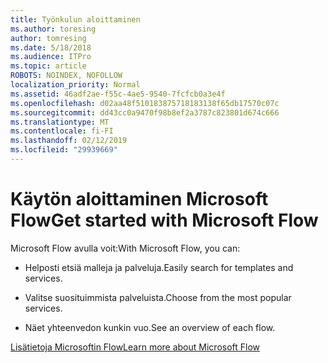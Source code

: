 ```yaml
---
title: Työnkulun aloittaminen
ms.author: toresing
author: tomresing
ms.date: 5/18/2018
ms.audience: ITPro
ms.topic: article
ROBOTS: NOINDEX, NOFOLLOW
localization_priority: Normal
ms.assetid: 46adf2ae-f55c-4ae5-9540-7fcfcb0a3e4f
ms.openlocfilehash: d02aa48f510183875718183138f65db17570c07c
ms.sourcegitcommit: dd43cc0a9470f98b8ef2a3787c823801d674c666
ms.translationtype: MT
ms.contentlocale: fi-FI
ms.lasthandoff: 02/12/2019
ms.locfileid: "29939669"
---
```

# <a name="get-started-with-microsoft-flow"></a><span data-ttu-id="7ea08-102">Käytön aloittaminen Microsoft Flow</span><span class="sxs-lookup"><span data-stu-id="7ea08-102">Get started with Microsoft Flow</span></span>

<span data-ttu-id="7ea08-103">Microsoft Flow avulla voit:</span><span class="sxs-lookup"><span data-stu-id="7ea08-103">With Microsoft Flow, you can:</span></span>
  
- <span data-ttu-id="7ea08-104">Helposti etsiä malleja ja palveluja.</span><span class="sxs-lookup"><span data-stu-id="7ea08-104">Easily search for templates and services.</span></span>
    
- <span data-ttu-id="7ea08-105">Valitse suosituimmista palveluista.</span><span class="sxs-lookup"><span data-stu-id="7ea08-105">Choose from the most popular services.</span></span>
    
- <span data-ttu-id="7ea08-106">Näet yhteenvedon kunkin vuo.</span><span class="sxs-lookup"><span data-stu-id="7ea08-106">See an overview of each flow.</span></span>
    
[<span data-ttu-id="7ea08-107">Lisätietoja Microsoftin Flow</span><span class="sxs-lookup"><span data-stu-id="7ea08-107">Learn more about Microsoft Flow</span></span>](https://go.microsoft.com/fwlink/?linkid=874446)
  

